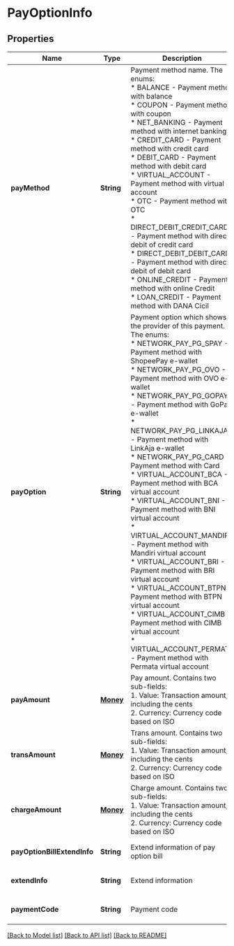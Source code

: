 # PayOptionInfo
## Properties

| Name | Type | Description | Notes |
|------------ | ------------- | ------------- | -------------|
| **payMethod** | **String** | Payment method name. The enums:<br>   * BALANCE - Payment method with balance<br>   * COUPON - Payment method with coupon<br>   * NET_BANKING - Payment method with internet banking<br>   * CREDIT_CARD - Payment method with credit card<br>   * DEBIT_CARD - Payment method with debit card<br>   * VIRTUAL_ACCOUNT - Payment method with virtual account<br>   * OTC - Payment method with OTC<br>   * DIRECT_DEBIT_CREDIT_CARD - Payment method with direct debit of credit card<br>   * DIRECT_DEBIT_DEBIT_CARD - Payment method with direct debit of debit card<br>   * ONLINE_CREDIT - Payment method with online Credit<br>   * LOAN_CREDIT - Payment method with DANA Cicil<br>  | [default to null] |
| **payOption** | **String** | Payment option which shows the provider of this payment. The enums:<br>   * NETWORK_PAY_PG_SPAY - Payment method with ShopeePay e-wallet<br>   * NETWORK_PAY_PG_OVO - Payment method with OVO e-wallet<br>   * NETWORK_PAY_PG_GOPAY - Payment method with GoPay e-wallet<br>   * NETWORK_PAY_PG_LINKAJA - Payment method with LinkAja e-wallet<br>   * NETWORK_PAY_PG_CARD - Payment method with Card<br>   * VIRTUAL_ACCOUNT_BCA - Payment method with BCA virtual account<br>   * VIRTUAL_ACCOUNT_BNI - Payment method with BNI virtual account<br>   * VIRTUAL_ACCOUNT_MANDIRI - Payment method with Mandiri virtual account<br>   * VIRTUAL_ACCOUNT_BRI - Payment method with BRI virtual account<br>   * VIRTUAL_ACCOUNT_BTPN - Payment method with BTPN virtual account<br>   * VIRTUAL_ACCOUNT_CIMB - Payment method with CIMB virtual account<br>   * VIRTUAL_ACCOUNT_PERMATA - Payment method with Permata virtual account<br>  | [optional] [default to null] |
| **payAmount** | [**Money**](Money.md) | Pay amount. Contains two sub-fields:<br> 1. Value: Transaction amount, including the cents<br> 2. Currency: Currency code based on ISO<br>  | [default to null] |
| **transAmount** | [**Money**](Money.md) | Trans amount. Contains two sub-fields:<br> 1. Value: Transaction amount, including the cents<br> 2. Currency: Currency code based on ISO<br>  | [optional] [default to null] |
| **chargeAmount** | [**Money**](Money.md) | Charge amount. Contains two sub-fields:<br> 1. Value: Transaction amount, including the cents<br> 2. Currency: Currency code based on ISO<br>  | [optional] [default to null] |
| **payOptionBillExtendInfo** | **String** | Extend information of pay option bill | [optional] [default to null] |
| **extendInfo** | **String** | Extend information | [optional] [default to null] |
| **paymentCode** | **String** | Payment code | [optional] [default to null] |

[[Back to Model list]](../README.md#documentation-for-models) [[Back to API list]](../README.md#documentation-for-api-endpoints) [[Back to README]](../README.md)

